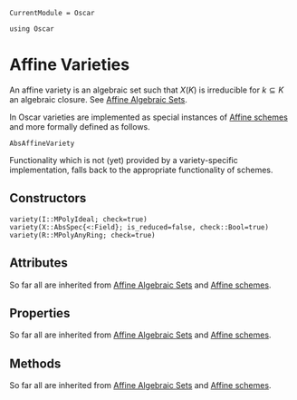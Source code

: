 ```@meta
CurrentModule = Oscar
```

```@setup oscar
using Oscar
```

# Affine Varieties
An affine variety is an algebraic set such that $X(K)$ is irreducible for $k \subseteq K$ an algebraic closure.
See [Affine Algebraic Sets](@ref).

In Oscar varieties are implemented as special instances of [Affine schemes](@ref) and more formally defined as follows.
```@docs
AbsAffineVariety
```
Functionality which is not (yet) provided by a variety-specific implementation, falls back to the appropriate functionality of schemes.

## Constructors
```@docs
variety(I::MPolyIdeal; check=true)
variety(X::AbsSpec{<:Field}; is_reduced=false, check::Bool=true)
variety(R::MPolyAnyRing; check=true)
```

## Attributes
So far all are inherited from [Affine Algebraic Sets](@ref) and [Affine schemes](@ref).

## Properties
So far all are inherited from [Affine Algebraic Sets](@ref) and [Affine schemes](@ref).

## Methods
So far all are inherited from [Affine Algebraic Sets](@ref) and [Affine schemes](@ref).

